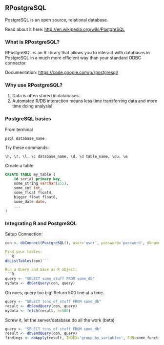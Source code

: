 ## RPostgreSQL

PostgreSQL is an open source, relational database.

Read about it here: http://en.wikipedia.org/wiki/PostgreSQL

### What is RPostgreSQL?
RPostgreSQL is an R library that allows you to interact with databases in PostgreSQL in a much more efficient way than your standard ODBC connector.  

Documentation: https://code.google.com/p/rpostgresql/

### Why use RPostgreSQL?
1) Data is often stored in databases.
2) Automated R/DB interaction means less time transferring data and more time doing analysis!

### PostgreSQL basics
From terminal
```shell
psql database_name
```

Try these commands: 
```
\h, \?, \l, \c database_name, \d, \d table_name, \du, \e
```

Create a table
```sql
CREATE TABLE my_table (
    id serial primary key,
    some_string varchar(255),
    some_int int,
    some_float float4,
    bigger_float float8,
    some_date date,
    ...
)
```

### Integrating R and PostgreSQL
Setup Connection: 
```R 
con <- dbConnect(PostgreSQL(), user='user', password='password', dbname='mydb')```

Find your tables: 
```R 
dbListTables(con)```

Run a Query and Save as R object:
```R
query <- "SELECT some_stuff FROM some_db"
mydata <- dbGetQuery(con, query)
```

Oh noes, query too big!  Return 500 line at a time.
```R
query <- "SELECT tons_of_stuff FROM some_db"
result <- dbSendQuery(con, query)
mydata <- fetch(result, n=500) 
```

Screw it, let the server/database do all the work (beta)
```R 
query <- "SELECT tons_of_stuff FROM some_db"
result <- dbSendQuery(con, query)
findings <- dbApply(result, INDEX='group_by_variables', FUN=some_function)
```
